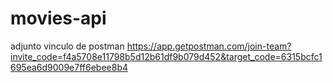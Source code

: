 # movies-api

adjunto vinculo de postman https://app.getpostman.com/join-team?invite_code=f4a5708e11798b5d12b61df9b079d452&target_code=6315bcfc1695ea6d9009e7ff6ebee8b4
